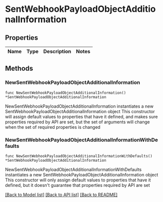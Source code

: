 # SentWebhookPayloadObjectAdditionalInformation

## Properties

Name | Type | Description | Notes
------------ | ------------- | ------------- | -------------

## Methods

### NewSentWebhookPayloadObjectAdditionalInformation

`func NewSentWebhookPayloadObjectAdditionalInformation() *SentWebhookPayloadObjectAdditionalInformation`

NewSentWebhookPayloadObjectAdditionalInformation instantiates a new SentWebhookPayloadObjectAdditionalInformation object
This constructor will assign default values to properties that have it defined,
and makes sure properties required by API are set, but the set of arguments
will change when the set of required properties is changed

### NewSentWebhookPayloadObjectAdditionalInformationWithDefaults

`func NewSentWebhookPayloadObjectAdditionalInformationWithDefaults() *SentWebhookPayloadObjectAdditionalInformation`

NewSentWebhookPayloadObjectAdditionalInformationWithDefaults instantiates a new SentWebhookPayloadObjectAdditionalInformation object
This constructor will only assign default values to properties that have it defined,
but it doesn't guarantee that properties required by API are set


[[Back to Model list]](../README.md#documentation-for-models) [[Back to API list]](../README.md#documentation-for-api-endpoints) [[Back to README]](../README.md)


